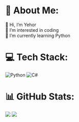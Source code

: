 # 💫 About Me:
👋 Hi, I’m Yehor<br>👀 I’m interested in coding<br>🌱 I’m currently learning Python


# 💻 Tech Stack:
![Python](https://img.shields.io/badge/python-3670A0?style=for-the-badge&logo=python&logoColor=ffdd54) ![C#](https://img.shields.io/badge/c%23-%23239120.svg?style=for-the-badge&logo=csharp&logoColor=white)
# 📊 GitHub Stats:
![](https://github-readme-stats.vercel.app/api?username=YehorKovalov07&theme=dark&show_icons=true&hide_border=false&count_private=true)
![](https://streak-stats.demolab.com?user=YehorKovalov07&theme=dark&hide_border=false)


